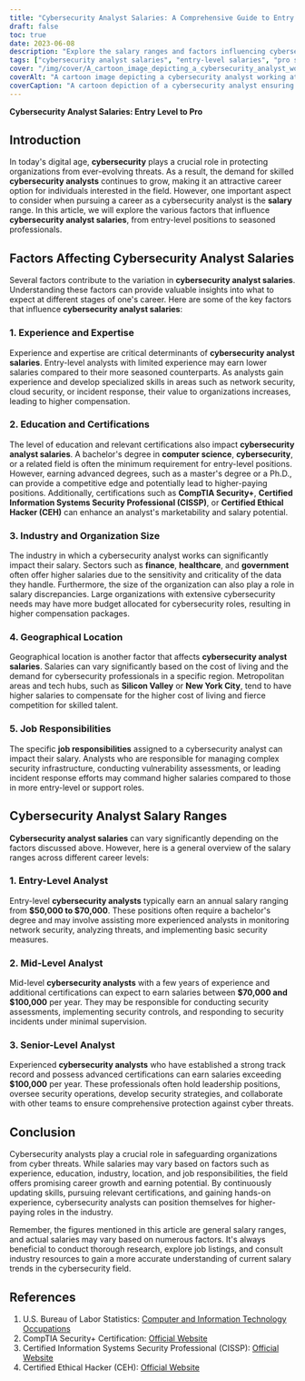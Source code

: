```yaml
---
title: "Cybersecurity Analyst Salaries: A Comprehensive Guide to Entry Level and Pro Compensation"
draft: false
toc: true
date: 2023-06-08
description: "Explore the salary ranges and factors influencing cybersecurity analyst salaries, from entry-level positions to seasoned professionals."
tags: ["cybersecurity analyst salaries", "entry-level salaries", "pro salaries", "cybersecurity careers", "cybersecurity compensation", "experience and expertise", "education and certifications", "industry impact on salaries", "geographical location", "job responsibilities", "entry-level analysts", "mid-level analysts", "senior-level analysts", "career growth", "earning potential", "cybersecurity job market", "salary trends", "cybersecurity certifications", "IT occupations", "compensation factors", "cybersecurity industry", "salary ranges", "job market insights", "salary guide", "career advice", "salary trends in cybersecurity", "cybersecurity professionals", "security analyst positions", "cybersecurity job market analysis", "cybersecurity salary trends"]
cover: "/img/cover/A_cartoon_image_depicting_a_cybersecurity_analyst_working_a.png"
coverAlt: "A cartoon image depicting a cybersecurity analyst working at a computer, surrounded by lock icons and data streams, symbolizing the importance of protecting digital assets and information."
coverCaption: "A cartoon depiction of a cybersecurity analyst ensuring digital security, highlighting the critical role they play in safeguarding organizations from cyber threats."
---
```


**Cybersecurity Analyst Salaries: Entry Level to Pro**

## Introduction

In today's digital age, **cybersecurity** plays a crucial role in protecting organizations from ever-evolving threats. As a result, the demand for skilled **cybersecurity analysts** continues to grow, making it an attractive career option for individuals interested in the field. However, one important aspect to consider when pursuing a career as a cybersecurity analyst is the **salary** range. In this article, we will explore the various factors that influence **cybersecurity analyst salaries**, from entry-level positions to seasoned professionals.

## Factors Affecting Cybersecurity Analyst Salaries

Several factors contribute to the variation in **cybersecurity analyst salaries**. Understanding these factors can provide valuable insights into what to expect at different stages of one's career. Here are some of the key factors that influence **cybersecurity analyst salaries**:

### 1. Experience and Expertise

Experience and expertise are critical determinants of **cybersecurity analyst salaries**. Entry-level analysts with limited experience may earn lower salaries compared to their more seasoned counterparts. As analysts gain experience and develop specialized skills in areas such as network security, cloud security, or incident response, their value to organizations increases, leading to higher compensation.

### 2. Education and Certifications

The level of education and relevant certifications also impact **cybersecurity analyst salaries**. A bachelor's degree in **computer science**, **cybersecurity**, or a related field is often the minimum requirement for entry-level positions. However, earning advanced degrees, such as a master's degree or a Ph.D., can provide a competitive edge and potentially lead to higher-paying positions. Additionally, certifications such as **CompTIA Security+**, **Certified Information Systems Security Professional (CISSP)**, or **Certified Ethical Hacker (CEH)** can enhance an analyst's marketability and salary potential.

### 3. Industry and Organization Size

The industry in which a cybersecurity analyst works can significantly impact their salary. Sectors such as **finance**, **healthcare**, and **government** often offer higher salaries due to the sensitivity and criticality of the data they handle. Furthermore, the size of the organization can also play a role in salary discrepancies. Large organizations with extensive cybersecurity needs may have more budget allocated for cybersecurity roles, resulting in higher compensation packages.

### 4. Geographical Location

Geographical location is another factor that affects **cybersecurity analyst salaries**. Salaries can vary significantly based on the cost of living and the demand for cybersecurity professionals in a specific region. Metropolitan areas and tech hubs, such as **Silicon Valley** or **New York City**, tend to have higher salaries to compensate for the higher cost of living and fierce competition for skilled talent.

### 5. Job Responsibilities

The specific **job responsibilities** assigned to a cybersecurity analyst can impact their salary. Analysts who are responsible for managing complex security infrastructure, conducting vulnerability assessments, or leading incident response efforts may command higher salaries compared to those in more entry-level or support roles.

## Cybersecurity Analyst Salary Ranges

**Cybersecurity analyst salaries** can vary significantly depending on the factors discussed above. However, here is a general overview of the salary ranges across different career levels:

### 1. Entry-Level Analyst

Entry-level **cybersecurity analysts** typically earn an annual salary ranging from **$50,000 to $70,000**. These positions often require a bachelor's degree and may involve assisting more experienced analysts in monitoring network security, analyzing threats, and implementing basic security measures.

### 2. Mid-Level Analyst

Mid-level **cybersecurity analysts** with a few years of experience and additional certifications can expect to earn salaries between **$70,000 and $100,000** per year. They may be responsible for conducting security assessments, implementing security controls, and responding to security incidents under minimal supervision.

### 3. Senior-Level Analyst

Experienced **cybersecurity analysts** who have established a strong track record and possess advanced certifications can earn salaries exceeding **$100,000** per year. These professionals often hold leadership positions, oversee security operations, develop security strategies, and collaborate with other teams to ensure comprehensive protection against cyber threats.

## Conclusion

Cybersecurity analysts play a crucial role in safeguarding organizations from cyber threats. While salaries may vary based on factors such as experience, education, industry, location, and job responsibilities, the field offers promising career growth and earning potential. By continuously updating skills, pursuing relevant certifications, and gaining hands-on experience, cybersecurity analysts can position themselves for higher-paying roles in the industry.

Remember, the figures mentioned in this article are general salary ranges, and actual salaries may vary based on numerous factors. It's always beneficial to conduct thorough research, explore job listings, and consult industry resources to gain a more accurate understanding of current salary trends in the cybersecurity field.

## References

1. U.S. Bureau of Labor Statistics: [Computer and Information Technology Occupations](https://www.bls.gov/ooh/computer-and-information-technology/home.htm)
2. CompTIA Security+ Certification: [Official Website](https://www.comptia.org/certifications/security)
3. Certified Information Systems Security Professional (CISSP): [Official Website](https://www.isc2.org/Certifications/CISSP)
4. Certified Ethical Hacker (CEH): [Official Website](https://www.eccouncil.org/programs/certified-ethical-hacker-ceh/)
